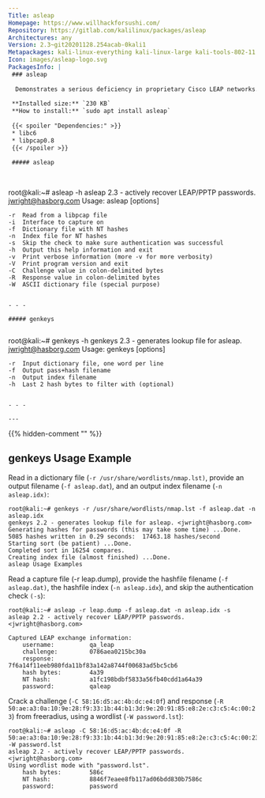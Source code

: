 ```yaml
---
Title: asleap
Homepage: https://www.willhackforsushi.com/
Repository: https://gitlab.com/kalilinux/packages/asleap
Architectures: any
Version: 2.3~git20201128.254acab-0kali1
Metapackages: kali-linux-everything kali-linux-large kali-tools-802-11 kali-tools-wireless 
Icon: images/asleap-logo.svg
PackagesInfo: |
 ### asleap
 
  Demonstrates a serious deficiency in proprietary Cisco LEAP networks.
 
 **Installed size:** `230 KB`  
 **How to install:** `sudo apt install asleap`  
 
 {{< spoiler "Dependencies:" >}}
 * libc6 
 * libpcap0.8 
 {{< /spoiler >}}
 
 ##### asleap
 
 
 ```
 root@kali:~# asleap -h
 asleap 2.3 - actively recover LEAP/PPTP passwords. <jwright@hasborg.com>
 Usage: asleap [options]
 
 	-r 	Read from a libpcap file
 	-i 	Interface to capture on
 	-f 	Dictionary file with NT hashes
 	-n 	Index file for NT hashes
 	-s 	Skip the check to make sure authentication was successful
 	-h 	Output this help information and exit
 	-v 	Print verbose information (more -v for more verbosity)
 	-V 	Print program version and exit
 	-C 	Challenge value in colon-delimited bytes
 	-R 	Response value in colon-delimited bytes
 	-W 	ASCII dictionary file (special purpose)
 
 ```
 
 - - -
 
 ##### genkeys
 
 
 ```
 root@kali:~# genkeys -h
 genkeys 2.3 - generates lookup file for asleap. <jwright@hasborg.com>
 Usage: genkeys [options]
 
 	-r 	Input dictionary file, one word per line
 	-f 	Output pass+hash filename
 	-n 	Output index filename
 	-h 	Last 2 hash bytes to filter with (optional)
 
 ```
 
 - - -
 
---
```

{{% hidden-comment "<!--Do not edit anything above this line-->" %}}

## genkeys Usage Example

Read in a dictionary file (`-r /usr/share/wordlists/nmap.lst)`, provide an output filename (`-f asleap.dat`), and an output index filename (`-n asleap.idx)`:

```
root@kali:~# genkeys -r /usr/share/wordlists/nmap.lst -f asleap.dat -n asleap.idx
genkeys 2.2 - generates lookup file for asleap. <jwright@hasborg.com>
Generating hashes for passwords (this may take some time) ...Done.
5085 hashes written in 0.29 seconds:  17463.18 hashes/second
Starting sort (be patient) ...Done.
Completed sort in 16254 compares.
Creating index file (almost finished) ...Done.
asleap Usage Examples
```

Read a capture file (-r leap.dump), provide the hashfile filename (`-f asleap.dat)`, the hashfile index (`-n asleap.idx`), and skip the authentication check `(-s`):

```
root@kali:~# asleap -r leap.dump -f asleap.dat -n asleap.idx -s
asleap 2.2 - actively recover LEAP/PPTP passwords. <jwright@hasborg.com>

Captured LEAP exchange information:
    username:          qa_leap
    challenge:         0786aea0215bc30a
    response:          7f6a14f11eeb980fda11bf83a142a8744f00683ad5bc5cb6
    hash bytes:        4a39
    NT hash:           a1fc198bdbf5833a56fb40cdd1a64a39
    password:          qaleap
```

Crack a challenge (`-C 58:16:d5:ac:4b:dc:e4:0f`) and response (`-R 50:ae:a3:0a:10:9e:28:f9:33:1b:44:b1:3d:9e:20:91:85:e8:2e:c3:c5:4c:00:23`) from freeradius, using a wordlist (`-W password.lst`):

```
root@kali:~# asleap -C 58:16:d5:ac:4b:dc:e4:0f -R 50:ae:a3:0a:10:9e:28:f9:33:1b:44:b1:3d:9e:20:91:85:e8:2e:c3:c5:4c:00:23 -W password.lst
asleap 2.2 - actively recover LEAP/PPTP passwords. <jwright@hasborg.com>
Using wordlist mode with "password.lst".
    hash bytes:        586c
    NT hash:           8846f7eaee8fb117ad06bdd830b7586c
    password:          password
```
